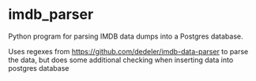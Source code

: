 # imdb_parser
Python program for parsing IMDB data dumps into a Postgres database.

Uses regexes from https://github.com/dedeler/imdb-data-parser to parse the data, but does some additional checking when inserting data into postgres database